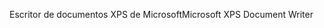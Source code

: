 <span data-ttu-id="6a1b8-101">Escritor de documentos XPS de Microsoft</span><span class="sxs-lookup"><span data-stu-id="6a1b8-101">Microsoft XPS Document Writer</span></span>